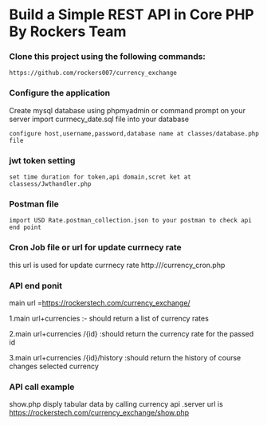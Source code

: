 # Build a Simple REST API in Core PHP By Rockers Team


### Clone this project using the following commands:

```
https://github.com/rockers007/currency_exchange

```

### Configure the application

Create mysql database using phpmyadmin or command prompt on your server
import currnecy_date.sql file into your database

```
configure host,username,password,database name at classes/database.php file
```

### jwt token setting

```
set time duration for token,api domain,scret ket at classess/Jwthandler.php
```

### Postman file

```
import USD Rate.postman_collection.json to your postman to check api end point
```

### Cron Job file or url for update currnecy rate

this url is used for update currnecy rate http://<your domain path>/currency_cron.php
### API end ponit

main url =https://rockerstech.com/currency_exchange/

1.main url+currencies :- should return a list of currency rates

2.main url+currencies /{id}  :should return the currency rate for the passed id

3.main url+currencies /{id}/history  :should return the history of course changes selected currency


### API call example

show.php disply tabular data by calling currency api .server url is https://rockerstech.com/currency_exchange/show.php